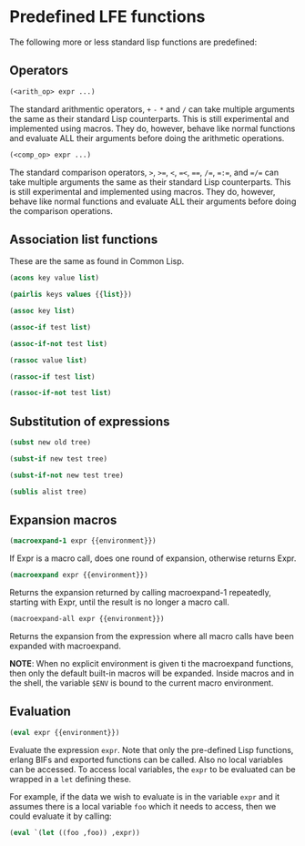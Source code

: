 # Predefined LFE functions

The following more or less standard lisp functions are predefined:

## Operators

```cl
(<arith_op> expr ...)
```
The standard arithmentic operators, ``+`` ``-`` ``*`` and ``/`` can
take multiple arguments the same as their standard Lisp counterparts. 
This is still experimental and implemented using macros. They do,
however, behave like normal functions and evaluate ALL their
arguments before doing the arithmetic operations.

```cl
(<comp_op> expr ...)
```
The standard comparison operators, ``>``, ``>=``, ``<``, ``=<``, ``==``,
``/=``, ``=:=``, and ``=/=`` can take multiple arguments the same as 
their standard Lisp counterparts. This is still experimental and 
implemented using macros. They do, however, behave like normal functions 
and evaluate ALL their arguments before doing the comparison
operations.


## Association list functions

These are the same as found in Common Lisp.

```cl
(acons key value list)
```

```cl
(pairlis keys values {{list}})
```

```cl
(assoc key list)
```

```cl
(assoc-if test list)
```

```cl
(assoc-if-not test list)
```

```cl
(rassoc value list)
```

```cl
(rassoc-if test list)
```

```cl
(rassoc-if-not test list)
```

## Substitution of expressions

```cl
(subst new old tree)
```

```cl
(subst-if new test tree)
```

```cl
(subst-if-not new test tree)
```

```cl
(sublis alist tree)
```

## Expansion macros

```cl
(macroexpand-1 expr {{environment}})
```

If Expr is a macro call, does one round of expansion,
otherwise returns Expr.

```cl
(macroexpand expr {{environment}})
```

Returns the expansion returned by calling macroexpand-1
repeatedly, starting with Expr, until the result is no longer
a macro call.
        
```cl
(macroexpand-all expr {{environment}})
```

Returns the expansion from the expression where all macro
calls have been expanded with macroexpand.

**NOTE**: When no explicit environment is given ti the
macroexpand functions, then only the default built-in macros
will be expanded. Inside macros and in the shell, the variable
``$ENV`` is bound to the current macro environment.

## Evaluation

```cl
(eval expr {{environment}})
```

Evaluate the expression ``expr``. Note that only the pre-defined
Lisp functions, erlang BIFs and exported functions can be
called. Also no local variables can be accessed. To access
local variables, the ``expr`` to be evaluated can be wrapped in a
``let`` defining these.

For example, if the data we wish to evaluate is in the variable
``expr`` and it assumes there is a local variable ``foo`` which it
needs to access, then we could evaluate it by calling:

```cl
(eval `(let ((foo ,foo)) ,expr))
```